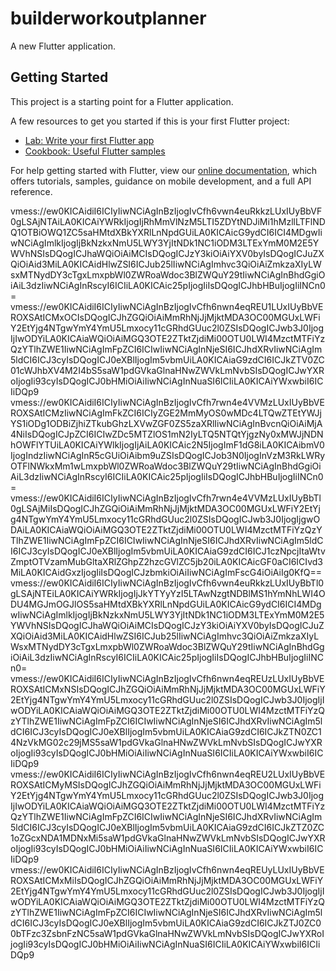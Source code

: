 # builderworkoutplanner

A new Flutter application.

## Getting Started

This project is a starting point for a Flutter application.

A few resources to get you started if this is your first Flutter project:

- [Lab: Write your first Flutter app](https://flutter.dev/docs/get-started/codelab)
- [Cookbook: Useful Flutter samples](https://flutter.dev/docs/cookbook)

For help getting started with Flutter, view our
[online documentation](https://flutter.dev/docs), which offers tutorials,
samples, guidance on mobile development, and a full API reference.

vmess://ew0KICAidiI6ICIyIiwNCiAgInBzIjogIvCfh6vwn4euRkkzLUxIUyBbVF0gLSAjNTAiLA0KICAiYWRkIjogIjRhMmVlNzM5LTI5ZDYtNDJiMi1hMzllLTFlNDQ1OTBiOWQ1ZC5saHMtdXBkYXRlLnNpdGUiLA0KICAicG9ydCI6ICI4MDgwIiwNCiAgImlkIjogIjBkNzkxNmU5LWY3YjItNDk1NC1iODM3LTExYmM0M2E5YWVhNSIsDQogICJhaWQiOiAiMCIsDQogICJzY3kiOiAiYXV0byIsDQogICJuZXQiOiAid3MiLA0KICAidHlwZSI6ICJub25lIiwNCiAgImhvc3QiOiAiZmkzaXIyLWsxMTNydDY3cTgxLmxpbWl0ZWRoaWdoc3BlZWQuY29tIiwNCiAgInBhdGgiOiAiL3dzIiwNCiAgInRscyI6ICIiLA0KICAic25pIjogIiIsDQogICJhbHBuIjogIiINCn0=
vmess://ew0KICAidiI6ICIyIiwNCiAgInBzIjogIvCfh6nwn4eqREU1LUxIUyBbVEROXSAtICMxOCIsDQogICJhZGQiOiAiMmRhNjJjMjktMDA3OC00MGUxLWFiY2EtYjg4NTgwYmY4YmU5Lmxocy11cGRhdGUuc2l0ZSIsDQogICJwb3J0IjogIjIwODYiLA0KICAiaWQiOiAiMGQ3OTE2ZTktZjdiMi00OTU0LWI4MzctMTFiYzQzYTlhZWE1IiwNCiAgImFpZCI6ICIwIiwNCiAgInNjeSI6ICJhdXRvIiwNCiAgIm5ldCI6ICJ3cyIsDQogICJ0eXBlIjogIm5vbmUiLA0KICAiaG9zdCI6ICJkZTV0ZC01cWJhbXV4M2I4bS5saW1pdGVkaGlnaHNwZWVkLmNvbSIsDQogICJwYXRoIjogIi93cyIsDQogICJ0bHMiOiAiIiwNCiAgInNuaSI6ICIiLA0KICAiYWxwbiI6ICIiDQp9
vmess://ew0KICAidiI6ICIyIiwNCiAgInBzIjogIvCfh7rwn4e4VVMzLUxIUyBbVEROXSAtICMzIiwNCiAgImFkZCI6ICIyZGE2MmMyOS0wMDc4LTQwZTEtYWJjYS1iODg1ODBiZjhiZTkubGhzLXVwZGF0ZS5zaXRlIiwNCiAgInBvcnQiOiAiMjA4NiIsDQogICJpZCI6ICIwZDc5MTZlOS1mN2IyLTQ5NTQtYjgzNy0xMWJjNDNhOWFlYTUiLA0KICAiYWlkIjogIjAiLA0KICAic2N5IjogImF1dG8iLA0KICAibmV0IjogIndzIiwNCiAgInR5cGUiOiAibm9uZSIsDQogICJob3N0IjogInVzM3RkLWRyOTFlNWkxMm1wLmxpbWl0ZWRoaWdoc3BlZWQuY29tIiwNCiAgInBhdGgiOiAiL3dzIiwNCiAgInRscyI6ICIiLA0KICAic25pIjogIiIsDQogICJhbHBuIjogIiINCn0=
vmess://ew0KICAidiI6ICIyIiwNCiAgInBzIjogIvCfh7rwn4e4VVMzLUxIUyBbTl0gLSAjMiIsDQogICJhZGQiOiAiMmRhNjJjMjktMDA3OC00MGUxLWFiY2EtYjg4NTgwYmY4YmU5Lmxocy11cGRhdGUuc2l0ZSIsDQogICJwb3J0IjogIjgwODAiLA0KICAiaWQiOiAiMGQ3OTE2ZTktZjdiMi00OTU0LWI4MzctMTFiYzQzYTlhZWE1IiwNCiAgImFpZCI6ICIwIiwNCiAgInNjeSI6ICJhdXRvIiwNCiAgIm5ldCI6ICJ3cyIsDQogICJ0eXBlIjogIm5vbmUiLA0KICAiaG9zdCI6ICJ1czNpcjItaWtvZmptOTVzamMubGltaXRlZGhpZ2hzcGVlZC5jb20iLA0KICAicGF0aCI6ICIvd3MiLA0KICAidGxzIjogIiIsDQogICJzbmkiOiAiIiwNCiAgImFscG4iOiAiIg0KfQ==
vmess://ew0KICAidiI6ICIyIiwNCiAgInBzIjogIvCfh6vwn4euRkkzLUxIUyBbTl0gLSAjNTEiLA0KICAiYWRkIjogIjJkYTYyYzI5LTAwNzgtNDBlMS1hYmNhLWI4ODU4MGJmOGJlOS5saHMtdXBkYXRlLnNpdGUiLA0KICAicG9ydCI6ICI4MDgwIiwNCiAgImlkIjogIjBkNzkxNmU5LWY3YjItNDk1NC1iODM3LTExYmM0M2E5YWVhNSIsDQogICJhaWQiOiAiMCIsDQogICJzY3kiOiAiYXV0byIsDQogICJuZXQiOiAid3MiLA0KICAidHlwZSI6ICJub25lIiwNCiAgImhvc3QiOiAiZmkzaXIyLWsxMTNydDY3cTgxLmxpbWl0ZWRoaWdoc3BlZWQuY29tIiwNCiAgInBhdGgiOiAiL3dzIiwNCiAgInRscyI6ICIiLA0KICAic25pIjogIiIsDQogICJhbHBuIjogIiINCn0=
vmess://ew0KICAidiI6ICIyIiwNCiAgInBzIjogIvCfh6nwn4eqREUzLUxIUyBbVEROXSAtICMxNSIsDQogICJhZGQiOiAiMmRhNjJjMjktMDA3OC00MGUxLWFiY2EtYjg4NTgwYmY4YmU5Lmxocy11cGRhdGUuc2l0ZSIsDQogICJwb3J0IjogIjIwODYiLA0KICAiaWQiOiAiMGQ3OTE2ZTktZjdiMi00OTU0LWI4MzctMTFiYzQzYTlhZWE1IiwNCiAgImFpZCI6ICIwIiwNCiAgInNjeSI6ICJhdXRvIiwNCiAgIm5ldCI6ICJ3cyIsDQogICJ0eXBlIjogIm5vbmUiLA0KICAiaG9zdCI6ICJkZTN0ZC14NzVkMG02c29jMS5saW1pdGVkaGlnaHNwZWVkLmNvbSIsDQogICJwYXRoIjogIi93cyIsDQogICJ0bHMiOiAiIiwNCiAgInNuaSI6ICIiLA0KICAiYWxwbiI6ICIiDQp9
vmess://ew0KICAidiI6ICIyIiwNCiAgInBzIjogIvCfh6nwn4eqREU2LUxIUyBbVEROXSAtICMyMSIsDQogICJhZGQiOiAiMmRhNjJjMjktMDA3OC00MGUxLWFiY2EtYjg4NTgwYmY4YmU5Lmxocy11cGRhdGUuc2l0ZSIsDQogICJwb3J0IjogIjIwODYiLA0KICAiaWQiOiAiMGQ3OTE2ZTktZjdiMi00OTU0LWI4MzctMTFiYzQzYTlhZWE1IiwNCiAgImFpZCI6ICIwIiwNCiAgInNjeSI6ICJhdXRvIiwNCiAgIm5ldCI6ICJ3cyIsDQogICJ0eXBlIjogIm5vbmUiLA0KICAiaG9zdCI6ICJkZTZ0ZC1oZGcxNDA1MDNxMi5saW1pdGVkaGlnaHNwZWVkLmNvbSIsDQogICJwYXRoIjogIi93cyIsDQogICJ0bHMiOiAiIiwNCiAgInNuaSI6ICIiLA0KICAiYWxwbiI6ICIiDQp9
vmess://ew0KICAidiI6ICIyIiwNCiAgInBzIjogIvCfh6nwn4eqREUyLUxIUyBbVEROXSAtICMxMiIsDQogICJhZGQiOiAiMmRhNjJjMjktMDA3OC00MGUxLWFiY2EtYjg4NTgwYmY4YmU5Lmxocy11cGRhdGUuc2l0ZSIsDQogICJwb3J0IjogIjIwODYiLA0KICAiaWQiOiAiMGQ3OTE2ZTktZjdiMi00OTU0LWI4MzctMTFiYzQzYTlhZWE1IiwNCiAgImFpZCI6ICIwIiwNCiAgInNjeSI6ICJhdXRvIiwNCiAgIm5ldCI6ICJ3cyIsDQogICJ0eXBlIjogIm5vbmUiLA0KICAiaG9zdCI6ICJkZTJ0ZC00bTFzc3ZsbnFzNC5saW1pdGVkaGlnaHNwZWVkLmNvbSIsDQogICJwYXRoIjogIi93cyIsDQogICJ0bHMiOiAiIiwNCiAgInNuaSI6ICIiLA0KICAiYWxwbiI6ICIiDQp9
